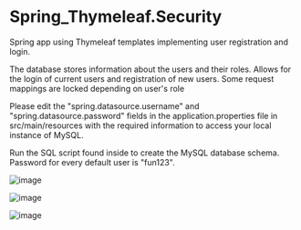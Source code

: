 # Spring_Thymeleaf.Security
 Spring app using Thymeleaf templates implementing user registration and login.

The database stores information about the users and their roles. Allows for the login of current users and registration of new users.
Some request mappings are locked depending on user's role

Please edit the "spring.datasource.username" and "spring.datasource.password" fields in the application.properties file in src/main/resources with the required information to access your local instance of MySQL.

Run the SQL script found inside to create the MySQL database schema. Password for every default user is "fun123".



![image](https://user-images.githubusercontent.com/61985975/80984728-25a9ae00-8e26-11ea-8611-03c1369fdf5f.png)



![image](https://user-images.githubusercontent.com/61985975/80984769-378b5100-8e26-11ea-9ea9-81a59b8f2fd2.png)



![image](https://user-images.githubusercontent.com/61985975/80984814-4540d680-8e26-11ea-8b81-d1a2ef0f8e2c.png)

